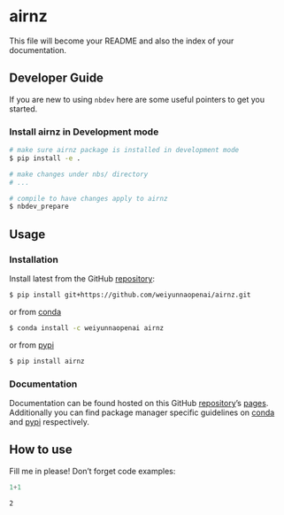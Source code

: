 # airnz


<!-- WARNING: THIS FILE WAS AUTOGENERATED! DO NOT EDIT! -->

This file will become your README and also the index of your
documentation.

## Developer Guide

If you are new to using `nbdev` here are some useful pointers to get you
started.

### Install airnz in Development mode

``` sh
# make sure airnz package is installed in development mode
$ pip install -e .

# make changes under nbs/ directory
# ...

# compile to have changes apply to airnz
$ nbdev_prepare
```

## Usage

### Installation

Install latest from the GitHub
[repository](https://github.com/weiyunnaopenai/airnz):

``` sh
$ pip install git+https://github.com/weiyunnaopenai/airnz.git
```

or from [conda](https://anaconda.org/weiyunnaopenai/airnz)

``` sh
$ conda install -c weiyunnaopenai airnz
```

or from [pypi](https://pypi.org/project/airnz/)

``` sh
$ pip install airnz
```

### Documentation

Documentation can be found hosted on this GitHub
[repository](https://github.com/weiyunnaopenai/airnz)’s
[pages](https://weiyunnaopenai.github.io/airnz/). Additionally you can
find package manager specific guidelines on
[conda](https://anaconda.org/weiyunnaopenai/airnz) and
[pypi](https://pypi.org/project/airnz/) respectively.

## How to use

Fill me in please! Don’t forget code examples:

``` python
1+1
```

    2
